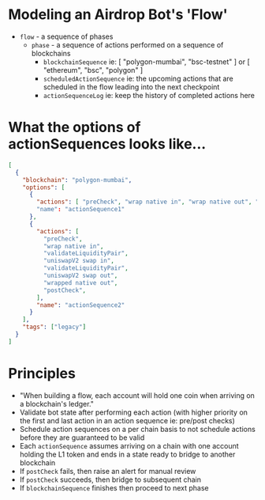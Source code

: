 # Modeling an Airdrop Bot's 'Flow'

- `flow` - a sequence of phases
    - `phase` - a sequence of actions performed on a sequence of blockchains
        - `blockchainSequence` ie: [ "polygon-mumbai", "bsc-testnet" ] or [ "ethereum", "bsc", "polygon" ]
        - `scheduledActionSequence` ie: the upcoming actions that are scheduled in the flow leading into the next checkpoint
        - `actionSequenceLog` ie: keep the history of completed actions here

# What the options of actionSequences looks like...

```.json
[
  {
    "blockchain": "polygon-mumbai",
    "options": [
      {
        "actions": [ "preCheck", "wrap native in", "wrap native out", "postCheck" ]
        "name": "actionSequence1"
      },
      {
        "actions": [
          "preCheck",
          "wrap native in",
          "validateLiquidityPair",
          "uniswapV2 swap in",
          "validateLiquidityPair",
          "uniswapV2 swap out",
          "wrapped native out",
          "postCheck",
        ],
        "name": "actionSequence2"
      }
    ],
    "tags": ["legacy"]
  }
]
```

# Principles

- "When building a flow, each account will hold one coin when arriving on a blockchain's ledger."
- Validate bot state after performing each action (with higher priority on the first and last action in an action sequence ie: pre/post checks)
- Schedule action sequences on a per chain basis to not schedule actions before they are guaranteed to be valid
- Each `actionSequence` assumes arriving on a chain with one account holding the L1 token and ends in a state ready to bridge to another blockchain
- If `postCheck` fails, then raise an alert for manual review
- If `postCheck` succeeds, then bridge to subsequent chain
- If `blockchainSequence` finishes then proceed to next phase
